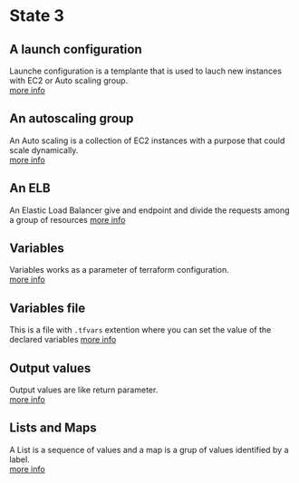 # State 3
## A launch configuration
Launche configuration is a templante that is used to lauch new instances with EC2 or Auto scaling group.  
[more info](https://docs.aws.amazon.com/autoscaling/ec2/userguide/LaunchConfiguration.html)
## An autoscaling group
An Auto scaling is a collection of EC2 instances with a purpose that could scale dynamically.  
[more info](https://docs.aws.amazon.com/autoscaling/ec2/userguide/AutoScalingGroup.html)
## An ELB
An Elastic Load Balancer give and endpoint and divide the requests among a group of resources
[more info](https://aws.amazon.com/es/elasticloadbalancing/?whats-new-cards-elb.sort-by=item.additionalFields.postDateTime&whats-new-cards-elb.sort-order=desc)
## Variables
Variables works as a parameter of terraform configuration.  
[more info](https://www.terraform.io/docs/language/values/variables.html)
## Variables file
This is a file with `.tfvars` extention where you can set the value of the declared variables
[more info](https://www.terraform.io/docs/language/values/variables.html#assigning-values-to-root-module-variables)
## Output values
Output values are like return parameter.  
[more info](https://www.terraform.io/docs/language/values/outputs.html)
## Lists and Maps
A List is a sequence of values and a map is a grup of values identified by a label.  
[more info](https://www.terraform.io/docs/language/expressions/types.html)